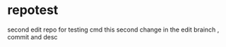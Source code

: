 # repotest
second edit repo for testing cmd
this second change in the edit brainch , commit and desc
